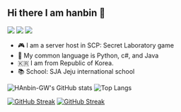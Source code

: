 ## Hi there I am hanbin 👋
<a href="https://github.com/Hanbin-GW"><img src="https://img.shields.io/badge/Github-black?style=flat-square&logo=github&logoColor=white"/></a>
<a href="https://discord.gg/aYyNucAfqE"><img src="https://img.shields.io/badge/Ghost Server-9037cc?style=flat-square&logo=scpfoundation&logoColor=white"/></a>
<a href="https://hits.seeyoufarm.com"><img src="https://hits.seeyoufarm.com/api/count/incr/badge.svg?url=https%3A%2F%2Fgithub.com%2FHanbin-GW%2Fhit-counter&count_bg=%2379C83D&title_bg=%23555555&icon=&icon_color=%23E7E7E7&title=hits&edge_flat=false"/></a>

- 🎮 I am a server host in  SCP: Secret Laboratory game
- 🔧 My common language is Python, c#, and Java
- 🇰🇷 I am from Republic of Korea.
- 📚 School: SJA Jeju international school
<!--
**Hanbin-GW/Hanbin-GW** is a ✨ _special_ ✨ repository because its `README.md` (this file) appears on your GitHub profile.

Here are some ideas to get you started:

- 🔭 I’m currently working on ...
- 🌱 I’m currently learning ...
- 👯 I’m looking to collaborate on ...
- 🤔 I’m looking for help with ...
- 💬 Ask me about ...
- 📫 How to reach me: ...
- 😄 Pronouns: ...
- ⚡ Fun fact: ...
-->

![HAnbin-GW's GitHub stats](https://github-readme-stats.vercel.app/api?username=Hanbin-GW&theme=blue_navy&show_icons=true) ![Top Langs](https://github-readme-stats.vercel.app/api/top-langs/?username=Hanbin-GW&layout=compact)

[![GitHub Streak](https://streak-stats.demolab.com?user=Hanbin-GW&theme=github-dark-blue)](https://git.io/streak-stats) [![GitHub Streak](https://streak-stats.demolab.com?user=Hanbin-GW&theme=github-dark-blue&locale=ko)](https://git.io/streak-stats)
